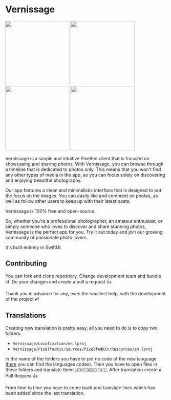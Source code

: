 # Vernissage

<img src="Resources/01.png" width="200" > <img src="Resources/04.png" width="200" > <img src="Resources/05.png" width="200" > <img src="Resources/06.png" width="200" >

Vernissage is a simple and intuitive Pixelfed client that is focused on showcasing and sharing photos.
With Vernissage, you can browse through a timeline that is dedicated to photos only.
This means that you won't find any other types of media in the app, so you can focus solely on discovering and enjoying beautiful photography.

Our app features a clean and minimalistic interface that is designed to put the focus on the images.
You can easily like and comment on photos, as well as follow other users to keep up with their latest posts.

Vernissage is 100% free and open-source.

So, whether you're a professional photographer, an amateur enthusiast, or simply someone who loves to discover and share stunning photos,
Vernissage is the perfect app for you. Try it out today and join our growing community of passionate photo lovers.

It's built entirely in SwiftUI.

## Contributing

You can fork and clone repository. Change development team and bundle id. Do your changes and create a pull a request 👍.

Thank you in advance for any, even the smallest help, with the development of the project 💕!

## Translations

Creating new translation is pretty easy, all you need to do is to copy two folders:
 - `Vernissage/Localization/en.lproj`
 - `Vernissage/PixelfedKit/Sources/PixelfedKit/Resources/en.lproj`

In the name of the folders you have to put ne code of the new language ([here](https://stackoverflow.com/a/13360348) you can find the languages codes).
Then you have to open files in these folders and translate them 🇯🇵🇫🇷🇨🇮🇧🇪. After translation create a Pull Request 👍.

From time to time you have to come back and translate lines which has been added since the last translation. 
